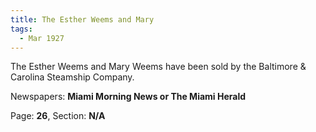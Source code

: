 ```yaml
---  
title: The Esther Weems and Mary  
tags:  
  - Mar 1927  
---  
```

  
The Esther Weems and Mary Weems have been sold by the Baltimore & Carolina Steamship Company.  
  
Newspapers: **Miami Morning News or The Miami Herald**  
  
Page: **26**, Section: **N/A** 

